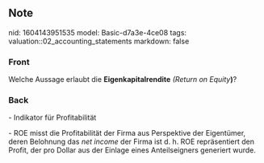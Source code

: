 ## Note
nid: 1604143951535
model: Basic-d7a3e-4ce08
tags: valuation::02_accounting_statements
markdown: false

### Front
<p>Welche Aussage erlaubt die <b>Eigenkapitalrendite</b> <i>(Return
on Equity</i><b>)</b>?

### Back
<p>- Indikator für Profitabilität
<p>- ROE misst die Profitabilität der Firma aus Perspektive der
Eigentümer, deren Belohnung das <i>net income</i> der Firma ist d.
h. ROE repräsentiert den Profit, der pro Dollar aus der Einlage
eines Anteilseigners generiert wurde.
